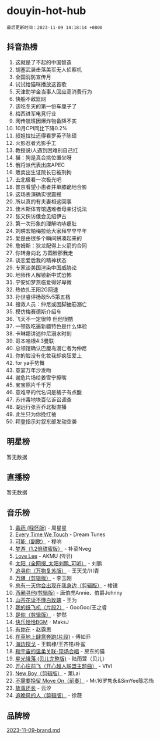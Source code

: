 # douyin-hot-hub

`最后更新时间：2023-11-09 14:18:14 +0800`

## 抖音热榜

1. 这就是了不起的中国智造
1. 胡塞武装击落美军无人侦察机
1. 全国消防宣传月
1. 试试给猫咪播放这首歌
1. 天津助学金当事人回应高消费行为
1. 快船不敌篮网
1. 该吃冬天的第一份车厘子了
1. 梅西进军电竞行业
1. 网传航班因爆炸物备降不实
1. 10月CPI同比下降0.2%
1. 叔姐拉扯还得看罗英子陈硕
1. 火影忍者光影手工
1. 教授说i人遇到困难别自己扛
1. 猫：狗是真会挑位置坐呀
1. 俄将派代表出席APEC
1. 贩卖出生证院长已被刑拘
1. 去北极看一次极光吧
1. 普京看望小患者并单膝跪地合影
1. 这场表演确实很震撼
1. 所以真的有夫妻相这回事
1. 佳木斯体育馆遇难者母亲讨说法
1. 张又侠访俄会见绍伊古
1. 第一次形象的理解吭哧瘪肚
1. 刘畊宏帕梅拉给大家拜早早早年
1. 爱是由很多个瞬间拼凑起来的
1. 詹姆斯：狄龙配得上火箭的合同
1. 你转身向北 方圆脸那我走
1. 谈恋爱后我的精神状态
1. 专家谈美国渲染中国威胁论
1. 地师传人解锁新中式恐怖
1. 宁安如梦燕临爱得好卑微
1. 热依扎王阳2G网速
1. 孙世睿评杨政5v5第五档
1. 搜救人员：仲尼或因脚抽筋溺亡
1. 模仿梅赛德斯介绍车
1. 飞天不一定很帅 但他很酷
1. 一顿饭吃遍新疆特色是什么体验
1. 卡琳娜讲述仲尼溺水时刻
1. 哥本哈根4:3曼联
1. 总领馆确认巴厘岛溺亡者为仲尼
1. 你的脸没有化妆我却疯狂爱上
1. for ya手势舞
1. 意宴万年沙发吻
1. 谢危片场给姜雪宁擦嘴
1. 宝宝照片千千万
1. 意难平的代名词是橘子有点酸
1. 苏州毒地块百亿诉讼调查
1. 湖远行张百乔北极直播
1. 此生只为你挽红袖
1. 拜登指示对叙东部发动空袭

## 明星榜

暂无数据

## 直播榜

暂无数据

## 音乐榜

1. [毒药 (释怀版)](https://sf3-cdn-tos.douyinstatic.com/obj/tos-cn-ve-2774/oYILMEAzspdZBIzy4frJNB8ZHPHWAhiwowd4Ad) - 周星星
1. [Every Time We Touch](https://sf6-cdn-tos.douyinstatic.com/obj/tos-cn-ve-2774/ogN6lUKQeBBfEVhIOMikG1CcJjugxk1tztZyhP) - Dream Tunes
1. [可能（副歌）](https://sf6-cdn-tos.douyinstatic.com/obj/tos-cn-ve-2774/cde1731888894259b333569393c2fb51) - 程响
1. [梦游（1.2倍甜蜜版）](https://sf6-cdn-tos.douyinstatic.com/obj/tos-cn-ve-2774/o4gyAUm8hwufoEABmwVIiQtHsFuGzAEEWtNMzo) - 补菜Nveg
1. [Love Lee](https://sf3-cdn-tos.douyinstatic.com/obj/tos-cn-ve-2774/o05GbkJGbCBTdDnMtB0fwOYgkeZp23vrWQDQBS) - AKMU (악뮤)
1. [太阳（全网搜_太阳刘鹏_可听）](https://sf3-cdn-tos.douyinstatic.com/obj/tos-cn-ve-2774/ogWbyIQnlBFImVbeDocRdCIYtBHlbJXgfZMvgz) - 刘鹏
1. [追寻你（万物复苏版）](https://sf6-cdn-tos.douyinstatic.com/obj/tos-cn-ve-2774/oYeAZJsbjIDit9APmBg8u6uDUQnHmoCf3gbo74) - 王天戈/川青
1. [万疆（剪辑版）](https://sf3-cdn-tos.douyinstatic.com/obj/tos-cn-ve-2774/ooG7oVgFlDTelKCjCsTTobQvbdtj1BBQXnfZd8) - 李玉刚
1. [总有一天你会出现在我身边（剪辑版）](https://sf6-cdn-tos.douyinstatic.com/obj/tos-cn-ve-2774/oMLsHwhWW7CYoAhoWB9EXUQIzNBsfAJxpAoxCU) - 棱镜
1. [西厢寻他(剪辑版)](https://sf6-cdn-tos.douyinstatic.com/obj/tos-cn-ve-2774/oUsAVfAQKlRNxEv5qxvIB8o5qmIWUcXbzJKJhw) - 唐伯虎Annie、伯爵Johnny
1. [山茶花读不懂白玫瑰](https://sf3-cdn-tos.douyinstatic.com/obj/tos-cn-ve-2774/osfn8B7DktrRHEPJgPCfDbw7QDQEkwC16BxZg9) - 王为
1. [我的纸飞机（片段2）](https://sf6-cdn-tos.douyinstatic.com/obj/tos-cn-ve-2774/oM2ZrKcg2CD5AeRB2gkeXOFB1IxAGJdZPazYHf) - GooGoo/王之睿
1. [是你（剪辑版）](https://sf6-cdn-tos.douyinstatic.com/obj/tos-cn-ve-2774/46019dae783c4c969944217fe1cfafc4) - 梦然
1. [快乐恰恰BGM](https://sf6-cdn-tos.douyinstatic.com/obj/tos-cn-ve-2774/07b173ca7d2f40f3ba0b97ac7fa3a44a) - MaksJ
1. [有你在](https://sf3-cdn-tos.douyinstatic.com/obj/tos-cn-ve-2774/o8zImmNsI8B0yfAW5FKAB1oBhkMAlIrwsZEi1V) - 赵露思
1. [在草地上肆意奔跑(片段)](https://sf3-cdn-tos.douyinstatic.com/obj/tos-cn-ve-2774/8831d494742f45dabdfa8adb8b817259) - 傅如乔
1. [海边探戈](https://sf6-cdn-tos.douyinstatic.com/obj/tos-cn-ve-2774/os9gE0VQCGqt6VQkZDyBBYvfSDY0QFe3vVmubn) - 王鹤棣/王齐铭/朴鲨
1. [和宇宙的温柔关联-现场合唱](https://sf6-cdn-tos.douyinstatic.com/obj/tos-cn-ve-2774/o0hONGDYQBgk0e5bqDeQOonVmncA6tC2nBwZLT) - 房东的猫
1. [星光降落 (贝儿完整版)](https://sf3-cdn-tos.douyinstatic.com/obj/tos-cn-ve-2774/okwB9hAwyAtsFFkFBzAX1hOOfQuIoMNs0W2Mwr) - 陆雨萱（贝儿）
1. [开心往前飞（开心超人联盟主题曲）](https://sf3-cdn-tos.douyinstatic.com/obj/tos-cn-ve-2774/9d8fb7c82cf1421fb93a9fe925275e0a) - VIVI
1. [New Boy（剪辑版）](https://sf3-cdn-tos.douyinstatic.com/obj/tos-cn-ve-2774/oAozkaGFcPxBerw7nBQfYf8z6CgCZAblDka2cl) - 莱Lai
1. [不需要挽留 Move On（前奏）](https://sf6-cdn-tos.douyinstatic.com/obj/tos-cn-ve-2774/ooCBhgCCkF4nExzQL9WZSUbitfA8IsDkgQIYhe) - Mr.16罗隽永&SimYee陈芯怡
1. [故事还长](https://sf3-cdn-tos.douyinstatic.com/obj/tos-cn-ve-2774/30a26758c8594f0ab81ac675c33ee2c5) - 云汐
1. [追晚风的人（剪辑版）](https://sf3-cdn-tos.douyinstatic.com/obj/tos-cn-ve-2774/560835060af84ac29cd5c12e2a98f7eb) - 徐薇

## 品牌榜

[2023-11-09-brand.md](2023-11-09-brand.md)
